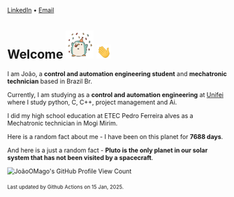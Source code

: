 [LinkedIn](https://www.linkedin.com/in/joão-pedro-gozzoli-b95641301/) &bull;
[Email](joaopedrogozzoli@gmail.com)

# Welcome <img src="happy.gif" height="64px" /> <img src="wave.gif" height="32px" />

I am João, a  **control and automation engineering student** and **mechatronic technician** based in Brazil Br.

Currently, I am studying as a **control and automation engineering** at [Unifei](https://unifei.edu.br) where I study python, C, C++, project management and Ai.

I did my high school education at ETEC Pedro Ferreira alves as a Mechatronic technician in Mogi Mirim.

Here is a random fact about me - I have been on this planet for **7688 days**.

And here is a just a random fact -  **Pluto is the only planet in our solar system that has not been visited by a spacecraft**.

![JoãoOMago's GitHub Profile View Count](https://komarev.com/ghpvc/?username=JoaoOMago)

<sub>Last updated by Github Actions on 15 Jan, 2025.</sub>

